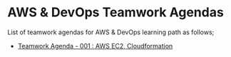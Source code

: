 # AWS & DevOps Teamwork Agendas

List of teamwork agendas for AWS & DevOps learning path as follows;

- [Teamwork Agenda - 001 : AWS EC2, Cloudformation](./tw-001-team-lead.pdf)
